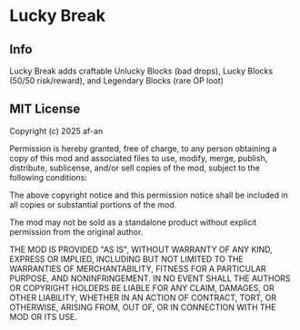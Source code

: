 # Lucky Break

## Info

Lucky Break adds craftable Unlucky Blocks (bad drops), Lucky Blocks (50/50 risk/reward), and Legendary Blocks (rare OP loot)

## MIT License

Copyright (c) 2025 af-an

Permission is hereby granted, free of charge, to any person obtaining a copy of this mod and associated files to use, modify, merge, publish, distribute, sublicense, and/or sell copies of the mod, subject to the following conditions:

The above copyright notice and this permission notice shall be included in all copies or substantial portions of the mod.

The mod may not be sold as a standalone product without explicit permission from the original author.

THE MOD IS PROVIDED "AS IS", WITHOUT WARRANTY OF ANY KIND, EXPRESS OR IMPLIED, INCLUDING BUT NOT LIMITED TO THE WARRANTIES OF MERCHANTABILITY, FITNESS FOR A PARTICULAR PURPOSE, AND NONINFRINGEMENT. IN NO EVENT SHALL THE AUTHORS OR COPYRIGHT HOLDERS BE LIABLE FOR ANY CLAIM, DAMAGES, OR OTHER LIABILITY, WHETHER IN AN ACTION OF CONTRACT, TORT, OR OTHERWISE, ARISING FROM, OUT OF, OR IN CONNECTION WITH THE MOD OR ITS USE.
